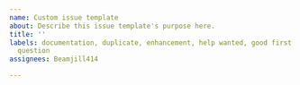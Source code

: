 ```yaml
---
name: Custom issue template
about: Describe this issue template's purpose here.
title: ''
labels: documentation, duplicate, enhancement, help wanted, good first issue, invalid,
  question
assignees: Beamjill414

---
```



